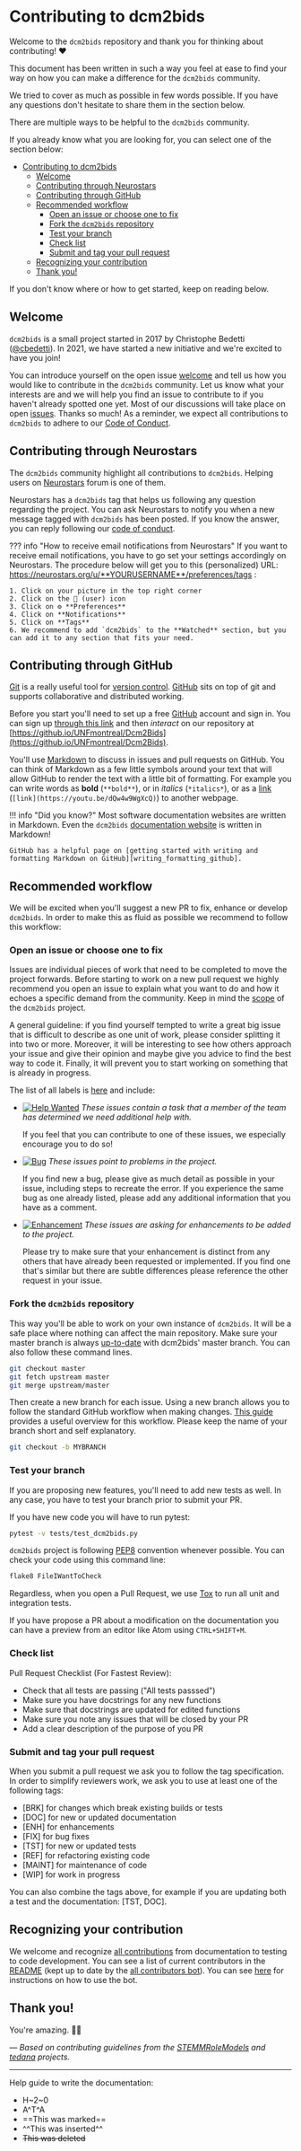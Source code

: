 # Contributing to dcm2bids

Welcome to the `dcm2bids` repository and thank you for thinking about
contributing! :heart:

This document has been written in such a way you feel at ease to find your way
on how you can make a difference for the `dcm2bids` community.

We tried to cover as much as possible in few words possible. If you have any
questions don't hesitate to share them in the section below.

There are multiple ways to be helpful to the `dcm2bids` community.

If you already know what you are looking for, you can select one of the section
below:

- [Contributing to dcm2bids](#contributing-to-dcm2bids)
  - [Welcome](#welcome)
  - [Contributing through Neurostars](#contributing-through-neurostars)
  - [Contributing through GitHub](#contributing-through-github)
  - [Recommended workflow](#recommended-workflow)
    - [Open an issue or choose one to fix](#open-an-issue-or-choose-one-to-fix)
    - [Fork the `dcm2bids` repository](#fork-the-dcm2bids-repository)
    - [Test your branch](#test-your-branch)
    - [Check list](#check-list)
    - [Submit and tag your pull request](#submit-and-tag-your-pull-request)
  - [Recognizing your contribution](#recognizing-your-contribution)
  - [Thank you!](#thank-you)

If you don't know where or how to get started, keep on reading below. 

## Welcome

`dcm2bids` is a small project started in 2017 by Christophe Bedetti
([@cbedetti](https://github.com/cbedetti)). In 2021, we have started a
new initiative and we're excited to have you join!

You can introduce yourself on
the open issue [welcome][dcm2bids-introduce-yourself] and tell us how you would like to
contribute in the `dcm2bids` community. Let us know what your interests are and
we will help you find an issue to contribute to if you haven't already spotted one yet. Most of our discussions will take place
on open [issues][dcm2bids-issues]. Thanks so much! As a reminder, we expect all contributions to `dcm2bids` to adhere to our [Code
of Conduct][dcm2bids-coc].

## Contributing through Neurostars

The `dcm2bids` community highlight all contributions to `dcm2bids`. Helping users
on [Neurostars](https://neurostars.org) forum is one of them.

Neurostars has a `dcm2bids` tag that helps us following any question regarding
the project. You can ask Neurostars to notify you when a new message tagged with `dcm2bids` has been posted. If you know the answer, you can reply following our
[code of conduct][dcm2bids-coc].

??? info "How to receive email notifications from Neurostars"
    If you want to receive email notifications, you have to go set your settings accordingly on Neurostars. The procedure below will get you to this (personalized) URL: https://neurostars.org/u/**YOURUSERNAME**/preferences/tags :

    1. Click on your picture in the top right corner
    2. Click on the 👤 (user) icon
    3. Click on ⚙️ **Preferences**
    4. Click on **Notifications**
    5. Click on **Tags**
    6. We recommend to add `dcm2bids` to the **Watched** section, but you can add it to any section that fits your need.

## Contributing through GitHub

[Git][link_git] is a really useful tool for [version control][vcs].
[GitHub][link_github] sits on top of git and supports collaborative and
distributed working.

Before you start you'll need to set up a free [GitHub][link_github] account and
sign in. You can sign up [through this link][link_github_signup] and then _interact_ on our repository at [https://github.io/UNFmontreal/Dcm2Bids](https://github.io/UNFmontreal/Dcm2Bids).

You'll use [Markdown][markdown] to discuss in issues and pull requests on
GitHub. You can think of Markdown as a few little symbols around your text that
will allow GitHub to render the text with a little bit of formatting. For
example you can write words as **bold** (`**bold**`), or in _italics_
(`*italics*`), or as a [link](https://youtu.be/dQw4w9WgXcQ)
(`[link](https://youtu.be/dQw4w9WgXcQ)`) to another webpage.

!!! info "Did you know?"
    Most software documentation websites are written in Markdown. Even the `dcm2bids` [documentation website][dcm2bids-doc] is written in Markdown!

    GitHub has a helpful page on [getting started with writing and formatting Markdown on GitHub][writing_formatting_github].

## Recommended workflow

We will be excited when you'll suggest a new PR to fix, enhance or develop
`dcm2bids`. In order to make this as fluid as possible we recommend to follow
this workflow:

### Open an issue or choose one to fix

Issues are individual pieces of work that need to be completed to move the
project forwards. Before starting to work on a new pull request we highly
recommend you open an issue to explain what you want to do and how it echoes a
specific demand from the community. Keep in mind the [scope][dcm2bids-scope] of
the `dcm2bids` project.

A general guideline: if you find yourself tempted to write a great big issue
that is difficult to describe as one unit of work, please consider splitting it
into two or more. Moreover, it will be interesting to see how others approach
your issue and give their opinion and maybe give you advice to find the best way
to code it. Finally, it will prevent you to start working on something that is
already in progress.

The list of all labels is [here][dcm2bids-labels] and include:

- [![Help Wanted](https://img.shields.io/badge/-help%20wanted-159818.svg)][link_helpwanted]
  _These issues contain a task that a member of the team has determined we need
  additional help with._

  If you feel that you can contribute to one of these issues, we especially
  encourage you to do so!

- [![Bug](https://img.shields.io/badge/-bug-fc2929.svg)][link_bugs] _These
  issues point to problems in the project._

  If you find new a bug, please give as much detail as possible in your issue,
  including steps to recreate the error. If you experience the same bug as one
  already listed, please add any additional information that you have as a
  comment.

- [![Enhancement](https://img.shields.io/badge/-enhancement-84b6eb.svg)][link_enhancement]
  _These issues are asking for enhancements to be added to the project._

  Please try to make sure that your enhancement is distinct from any others that
  have already been requested or implemented. If you find one that's similar but
  there are subtle differences please reference the other request in your issue.

### Fork the `dcm2bids` repository

This way you'll be able to work on your own instance of `dcm2bids`. It will be a
safe place where nothing can affect the main repository. Make sure your master
branch is always [up-to-date][git-fork-update] with dcm2bids' master branch. You
can also follow these command lines.

```bash
git checkout master
git fetch upstream master
git merge upstream/master
```

Then create a new branch for each issue. Using a new branch allows you to follow
the standard GitHub workflow when making changes. [This guide][git-guide]
provides a useful overview for this workflow. Please keep the name of your
branch short and self explanatory.

```bash
git checkout -b MYBRANCH
```

### Test your branch

If you are proposing new features, you'll need to add new tests as well. In any
case, you have to test your branch prior to submit your PR.

If you have new code you will have to run pytest:

```bash
pytest -v tests/test_dcm2bids.py
```

`dcm2bids` project is following [PEP8][pep8] convention whenever possible. You
can check your code using this command line:

```bash
flake8 FileIWantToCheck
```

Regardless, when you open a Pull Request, we use [Tox][tox] to run all unit and
integration tests.

If you have propose a PR about a modification on the documentation you can have
a preview from an editor like Atom using `CTRL+SHIFT+M`.

### Check list

Pull Request Checklist (For Fastest Review):

- Check that all tests are passing ("All tests passsed")
- Make sure you have docstrings for any new functions
- Make sure that docstrings are updated for edited functions
- Make sure you note any issues that will be closed by your PR
- Add a clear description of the purpose of you PR

### Submit and tag your pull request

When you submit a pull request we ask you to follow the tag specification. In
order to simplify reviewers work, we ask you to use at least one of the
following tags:

- [BRK] for changes which break existing builds or tests
- [DOC] for new or updated documentation
- [ENH] for enhancements
- [FIX] for bug fixes
- [TST] for new or updated tests
- [REF] for refactoring existing code
- [MAINT] for maintenance of code
- [WIP] for work in progress

You can also combine the tags above, for example if you are updating both a test
and the documentation: [TST, DOC].

## Recognizing your contribution

We welcome and recognize [all contributions][link_all-contributors-spec] from
documentation to testing to code development. You can see a list of current
contributors in the [README](/README.md) (kept up to date by the [all
contributors bot][link_all-contributors-bot]). You can see
[here][link_all-contributors-bot-usage] for instructions on how to use the bot.

## Thank you!

You're amazing. :wave::smiley:

_&mdash; Based on contributing guidelines from the
[STEMMRoleModels][link_stemmrolemodels] and [tedana][link_tedana] projects._

---

Help guide to write the documentation:

- H~2~0
- A^T^A
- ==This was marked==
- ^^This was inserted^^
- ~~This was deleted~~

[markdown]: https://en.wikipedia.org/wiki/Markdown
[link_git]: https://git-scm.com/
[link_github]: http://github.com/
[link_github_signup]: https://github.com/join
[link_tedana]: https://github.com/ME-ICA/tedana
[link_stemmrolemodels]: https://github.com/KirstieJane/STEMMRoleModels
[dcm2bids-labels]: https://github.com/UNFmontreal/Dcm2Bids/labels
[link_bugs]: https://github.com/UNFmontreal/Dcm2Bids/labels/bug
[link_helpwanted]: https://github.com/UNFmontreal/Dcm2Bids/labels/help%20wanted
[link_enhancement]: https://github.com/UNFmontreal/Dcm2Bids/labels/enhancement
[dcm2bids-issues]: https://github.com/UNFmontreal/Dcm2Bids/issues
[dcm2bids-coc]: https://unfmontreal.github.io/Dcm2Bids/CODE_OF_CONDUCT
[dcm2bids-introduce-yourself]: https://github.com/UNFmontreal/Dcm2Bids/issues/108
[dcm2bids-scope]: /#scope
[dcm2bids-doc]: /
[writing_formatting_github]: https://guides.github.com/features/mastering-markdown/
[git-fork-update]: https://help.github.com/articles/syncing-a-fork/
[git-guide]: https://guides.github.com/introduction/flow/
[pep8]: https://www.python.org/dev/peps/pep-0008/
[tox]: https://tox.readthedocs.io/
[link_all-contributors-spec]: https://allcontributors.org/docs/en/specification
[link_all-contributors-bot]: https://allcontributors.org/docs/en/bot/overview
[link_all-contributors-bot-usage]: https://allcontributors.org/docs/en/bot/usage
[vcs]: https://en.wikipedia.org/wiki/Version_control

